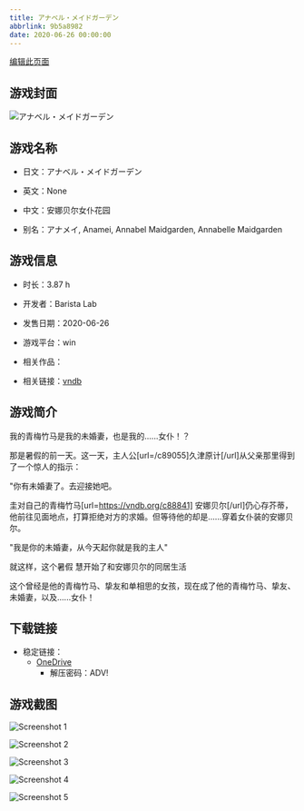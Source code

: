 ```yaml
---
title: アナベル・メイドガーデン
abbrlink: 9b5a8982
date: 2020-06-26 00:00:00
---
```

[编辑此页面](https://github.com/ACG-3/ADV3-source/blob/main/source/_posts/games/%E3%82%A2%E3%83%8A%E3%83%99%E3%83%AB%E3%83%BB%E3%83%A1%E3%82%A4%E3%83%89%E3%82%AC%E3%83%BC%E3%83%87%E3%83%B3.md)

## 游戏封面

![アナベル・メイドガーデン](https://pan.timero.xyz/onedrive/img_lib_001/%E3%82%A2%E3%83%8A%E3%83%99%E3%83%AB%E3%83%BB%E3%83%A1%E3%82%A4%E3%83%89%E3%82%AC%E3%83%BC%E3%83%87%E3%83%B3_cover.avif)


## 游戏名称

- 日文：アナベル・メイドガーデン
- 英文：None
- 中文：安娜贝尔女仆花园

- 别名：アナメイ, Anamei, Annabel Maidgarden, Annabelle Maidgarden


## 游戏信息

- 时长：3.87 h
- 开发者：Barista Lab
- 发售日期：2020-06-26
- 游戏平台：win
- 相关作品：

- 相关链接：[vndb](https://vndb.org/v28030)


## 游戏简介

我的青梅竹马是我的未婚妻，也是我的......女仆！？


那是暑假的前一天。这一天，主人公[url=/c89055]久津原计[/url]从父亲那里得到了一个惊人的指示：

"你有未婚妻了。去迎接她吧。

圭对自己的青梅竹马[url=https://vndb.org/c88841] 安娜贝尔[/url]仍心存芥蒂，他前往见面地点，打算拒绝对方的求婚。但等待他的却是......穿着女仆装的安娜贝尔。

"我是你的未婚妻，从今天起你就是我的主人"

就这样，这个暑假 慧开始了和安娜贝尔的同居生活

这个曾经是他的青梅竹马、挚友和单相思的女孩，现在成了他的青梅竹马、挚友、未婚妻，以及......女仆！


## 下载链接

- 稳定链接：
    - [OneDrive](https://pan.timero.xyz/onedrive/adv_lib_001/%E3%82%A2%E3%83%8A%E3%83%99%E3%83%AB%E3%83%BB%E3%83%A1%E3%82%A4%E3%83%89%E3%82%AC%E3%83%BC%E3%83%87%E3%83%B3)
        - 解压密码：ADV!



## 游戏截图


![Screenshot 1](https://pan.timero.xyz/onedrive/img_lib_001/%E3%82%A2%E3%83%8A%E3%83%99%E3%83%AB%E3%83%BB%E3%83%A1%E3%82%A4%E3%83%89%E3%82%AC%E3%83%BC%E3%83%87%E3%83%B3_Screenshot_1.avif)

![Screenshot 2](https://pan.timero.xyz/onedrive/img_lib_001/%E3%82%A2%E3%83%8A%E3%83%99%E3%83%AB%E3%83%BB%E3%83%A1%E3%82%A4%E3%83%89%E3%82%AC%E3%83%BC%E3%83%87%E3%83%B3_Screenshot_2.avif)

![Screenshot 3](https://pan.timero.xyz/onedrive/img_lib_001/%E3%82%A2%E3%83%8A%E3%83%99%E3%83%AB%E3%83%BB%E3%83%A1%E3%82%A4%E3%83%89%E3%82%AC%E3%83%BC%E3%83%87%E3%83%B3_Screenshot_3.avif)

![Screenshot 4](https://pan.timero.xyz/onedrive/img_lib_001/%E3%82%A2%E3%83%8A%E3%83%99%E3%83%AB%E3%83%BB%E3%83%A1%E3%82%A4%E3%83%89%E3%82%AC%E3%83%BC%E3%83%87%E3%83%B3_Screenshot_4.avif)

![Screenshot 5](https://pan.timero.xyz/onedrive/img_lib_001/%E3%82%A2%E3%83%8A%E3%83%99%E3%83%AB%E3%83%BB%E3%83%A1%E3%82%A4%E3%83%89%E3%82%AC%E3%83%BC%E3%83%87%E3%83%B3_Screenshot_5.avif)

